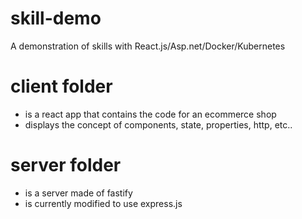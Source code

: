# skill-demo
A demonstration of skills with React.js/Asp.net/Docker/Kubernetes

# client folder
- is a react app that contains the code for an ecommerce shop
- displays the concept of components, state, properties, http, etc..

# server folder
- is a server made of fastify
- is currently modified to use express.js
